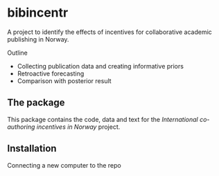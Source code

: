 
<!-- README.md is generated from README.Rmd. Please edit that file -->

# bibincentr

<!-- badges: start -->

<!-- badges: end -->

A project to identify the effects of incentives for collaborative
academic publishing in Norway.

Outline

  - Collecting publication data and creating informative priors
  - Retroactive forecasting
  - Comparison with posterior result

## The package

This package contains the code, data and text for the *International
co-authoring incentives in Norway* project.

## Installation
Connecting a new computer to the repo

